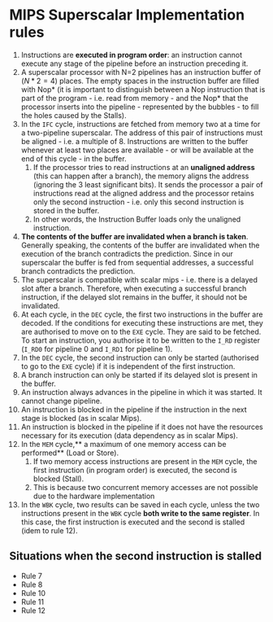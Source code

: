 # MIPS Superscalar Implementation rules

1. Instructions are **executed in program order**: an instruction cannot execute any stage of the pipeline before an instruction preceding it.
2. A superscalar processor with N=2 pipelines has an instruction buffer of ($N*2 = 4$) places. The empty spaces in the instruction buffer are filled with Nop* (it is important to distinguish between a Nop instruction that is part of the program - i.e. read from memory - and the Nop* that the processor inserts into the pipeline - represented by the bubbles - to fill the holes caused by the Stalls).
3. In the `IFC` cycle, instructions are fetched from memory two at a time for a two-pipeline superscalar. The address of this pair of instructions must be aligned - i.e. a multiple of 8. Instructions are written to the buffer whenever at least two places are available - or will be available at the end of this cycle - in the buffer.
	1. If the processor tries to read instructions at an **unaligned address** (this can happen after a branch), the memory aligns the address (ignoring the 3 least significant bits). It sends the processor a pair of instructions read at the aligned address and the processor retains only the second instruction - i.e. only this second instruction is stored in the buffer.
	2. In other words, the Instruction Buffer loads only the unaligned instruction.
4. **The contents of the buffer are invalidated when a branch is taken**. Generally speaking, the contents of the buffer are invalidated when the execution of the branch contradicts the prediction. Since in our superscalar the buffer is fed from sequential addresses, a successful branch contradicts the prediction.
5. The superscalar is compatible with scalar mips - i.e. there is a delayed slot after a branch. Therefore, when executing a successful branch instruction, if the delayed slot remains in the buffer, it should not be invalidated.
6. At each cycle, in the `DEC` cycle, the first two instructions in the buffer are decoded. If the conditions for executing these instructions are met, they are authorised to move on to the `EXE` cycle. They are said to be fetched. To start an instruction, you authorise it to be written to the `I_RD` register (`I_RD0` for pipeline 0 and `I_RD1` for pipeline 1).
7. In the `DEC` cycle, the second instruction can only be started (authorised to go to the `EXE` cycle) if it is independent of the first instruction.
8. A branch instruction can only be started if its delayed slot is present in the buffer.
9. An instruction always advances in the pipeline in which it was started. It cannot change pipeline.
10. An instruction is blocked in the pipeline if the instruction in the next stage is blocked (as in scalar Mips).
11. An instruction is blocked in the pipeline if it does not have the resources necessary for its execution (data dependency as in scalar Mips).
12. In the `MEM` cycle,** a maximum of one memory access can be performed** (Load or Store).
	1. If two memory access instructions are present in the `MEM` cycle, the first instruction (in program order) is executed, the second is blocked (Stall).
	2. This is because two concurrent memory accesses are not possible due to the hardware implementation
13. In the `WBK` cycle, two results can be saved in each cycle, unless the two instructions present in the `WBK` cycle **both write to the same register**. In this case, the first instruction is executed and the second is stalled (idem to rule 12).

## Situations when the second instruction is stalled

- Rule 7
- Rule 8
- Rule 10
- Rule 11
- Rule 12
